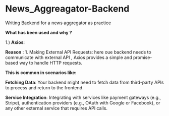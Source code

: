 # News_Aggreagator-Backend
Writing Backend for a news aggregator as practice

__What has been used and why ?__

1.) __Axios__:

__Reason__ : 1. Making External API Requests: here oue backend needs to communicate with external API , Axios provides a simple and promise-based way to handle HTTP requests. 

__This is common in scenarios like:__

__Fetching Data__: Your backend might need to fetch data from third-party APIs to process and return to the frontend.

__Service Integration__: Integrating with services like payment gateways (e.g., Stripe), authentication providers (e.g., OAuth with Google or Facebook), or any other external service that requires API calls.
